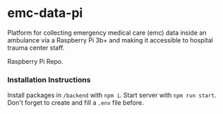# emc-data-pi
Platform for collecting emergency medical care (emc) data inside an ambulance via a Raspberry Pi 3b+ and making it accessible to hospital trauma center staff.

Raspberry Pi Repo.


### Installation Instructions
Install packages in `/backend` with `npm i`. Start server with `npm run start`. Don't forget to create and fill a `.env` file before.
